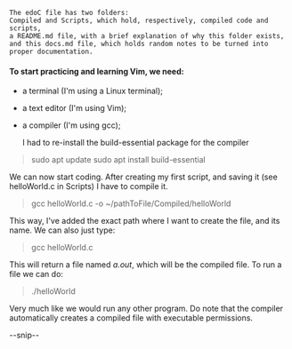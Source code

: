 	The edoC file has two folders:
	Compiled and Scripts, which hold, respectively, compiled code and scripts,
	a README.md file, with a brief explanation of why this folder exists,
	and this docs.md file, which holds random notes to be turned into proper documentation.

#### To start practicing and learning Vim, we need:
- a terminal (I'm using a Linux terminal);
- a text editor (I'm using Vim);
- a compiler (I'm using gcc);

	I had to re-install the build-essential package for the compiler

> sudo apt update
> sudo apt install build-essential

We can now start coding.
After creating my first script, and saving it (see helloWorld.c in Scripts) I have to compile it.

> gcc helloWorld.c -o ~/pathToFile/Compiled/helloWorld

This way, I've added the exact path where I want to create the file, and its name.
We can also just type:

> gcc helloWorld.c

This will return a file named *a.out*, which will be the compiled file.
To run a file we can do:

> ./helloWorld

Very much like we would run any other program.
Do note that the compiler automatically creates a compiled file with executable permissions.


--snip--


